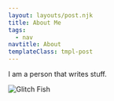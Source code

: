 ```yaml
---
layout: layouts/post.njk
title: About Me
tags:
  - nav
navtitle: About
templateClass: tmpl-post
---
```


I am a person that writes stuff.

![Glitch Fish](https://cdn.glitch.com/8c03346b-cacd-456c-a2c2-729469ac000b%2Fglitch-fish.png?1547768702718)